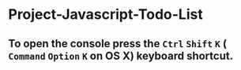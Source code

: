 # Project-Javascript-Todo-List

## To open the console press the `Ctrl` `Shift` `K` ( `Command` `Option` `K` on OS X) keyboard shortcut.
